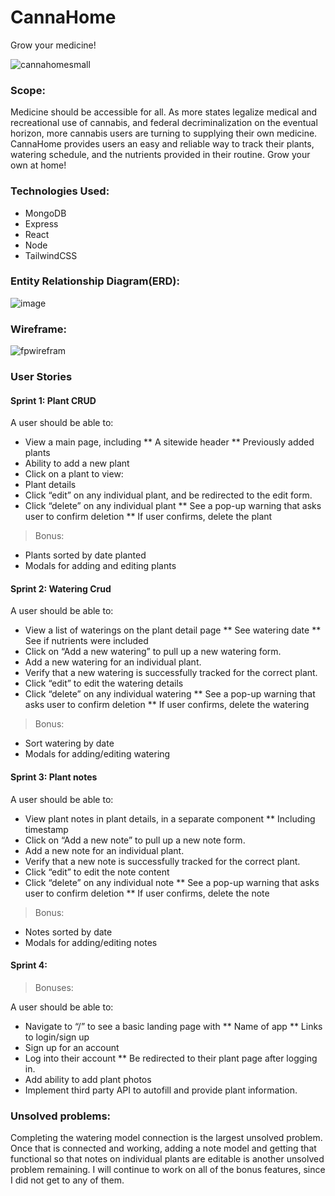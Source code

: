 # CannaHome
Grow your medicine!

![cannahomesmall](https://media.git.generalassemb.ly/user/32534/files/94b60880-8195-11eb-9615-d256948456f7)

### Scope: 
Medicine should be accessible for all. As more states legalize medical and recreational use of cannabis, and federal decriminalization on the eventual horizon, more cannabis users are turning to supplying their own medicine. CannaHome provides users an easy and reliable way  to track their plants, watering schedule, and the nutrients provided in their routine. Grow your own at home!

### Technologies Used:
* MongoDB
* Express
* React
* Node
* TailwindCSS

### Entity Relationship Diagram(ERD):
![image](https://media.git.generalassemb.ly/user/32534/files/d7b62180-7b80-11eb-9929-8d3bb6a90809)

### Wireframe:
![fpwirefram](https://media.git.generalassemb.ly/user/32534/files/96724180-7b81-11eb-89c9-06190efa2eb2)
### User Stories
#### Sprint 1: Plant CRUD
A user should be able to:
* View a main page, including
** A sitewide header
** Previously added plants
* Ability to add a new plant
* Click on a plant to view:
* Plant details
* Click “edit” on any individual plant, and be redirected to the edit form.
* Click “delete” on any individual plant
** See a pop-up warning that asks user to confirm deletion
** If user confirms, delete the plant
> Bonus: 
* Plants sorted by date planted
* Modals for adding and editing plants

#### Sprint 2: Watering Crud
A user should be able to:
* View a list of waterings on the plant detail page
** See watering date
** See if nutrients were included
* Click on “Add a new watering” to pull up a new watering form.
* Add a new watering for an individual plant.
* Verify that a new watering is successfully tracked for the correct plant.
* Click “edit” to edit the watering details
* Click “delete” on any individual watering
** See a pop-up warning that asks user to confirm deletion
** If user confirms, delete the watering
> Bonus: 
* Sort watering by date
* Modals for adding/editing watering

#### Sprint 3: Plant notes
A user should be able to:
* View plant notes in plant details, in a separate component
** Including timestamp
* Click on “Add a new note” to pull up a new note form.
* Add a new note for an individual plant.
* Verify that a new note is successfully tracked for the correct plant.
* Click “edit” to edit the note content
* Click “delete” on any individual note
** See a pop-up warning that asks user to confirm deletion
** If user confirms, delete the note
> Bonus:
* Notes sorted by date
* Modals for adding/editing notes

#### Sprint 4: 
> Bonuses: 


A user should be able to:
* Navigate to “/” to see a basic landing page with 
** Name of app
** Links to login/sign up
* Sign up for an account
* Log into their account
** Be redirected to their plant page after logging in. 
* Add ability to add plant photos
* Implement third party API to autofill and provide plant information. 

### Unsolved problems:
Completing the watering model connection is the largest unsolved problem. Once that is connected and working, adding a note model and getting that functional so that notes on individual plants are editable is another unsolved problem remaining. I will continue to work on all of the bonus features, since I did not get to any of them.
